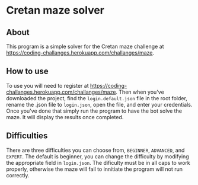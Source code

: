# Cretan maze solver

## About

This program is a simple solver for the Cretan maze challenge at <https://coding-challanges.herokuapp.com/challanges/maze>.

## How to use

To use you will need to register at <https://coding-challanges.herokuapp.com/challanges/maze>.
Then when you've downloaded the project, find the `login.default.json` file in the root folder,
rename the .json file to `login.json`, open the file, and enter your credentials.
Once you've done that simply run the program to have the bot solve the maze.  It will display the results once completed.

## Difficulties

There are three difficulties you can choose from, `BEGINNER`, `ADVANCED`, and `EXPERT`.
The default is beginner, you can change the difficulty by modifying the appropriate field in `login.json`.
The dificulty must be in all caps to work properly, otherwise the maze will fail to innitiate the program will not run correctly.
